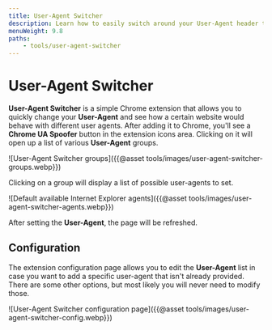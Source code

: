 ```yaml
---
title: User-Agent Switcher
description: Learn how to easily switch around your User-Agent header to different values to see how a certain site responds.
menuWeight: 9.8
paths:
    - tools/user-agent-switcher
---
```


# User-Agent Switcher

**User-Agent Switcher** is a simple Chrome extension that allows you to quickly change your **User-Agent** and see how a certain website would behave with different user agents. After adding it to Chrome, you'll see a **Chrome UA Spoofer** button in  the extension icons area. Clicking on it will open up a list of various **User-Agent** groups.

![User-Agent Switcher groups]({{@asset tools/images/user-agent-switcher-groups.webp}})

Clicking on a group will display a list of possible user-agents to set.

![Default available Internet Explorer agents]({{@asset tools/images/user-agent-switcher-agents.webp}})

After setting the **User-Agent**, the page will be refreshed.

## Configuration

The extension configuration page allows you to edit the **User-Agent** list in case you want to add a specific user-agent that isn't already provided. There are some other options, but most likely you will never need to modify those.

![User-Agent Switcher configuration page]({{@asset tools/images/user-agent-switcher-config.webp}})

